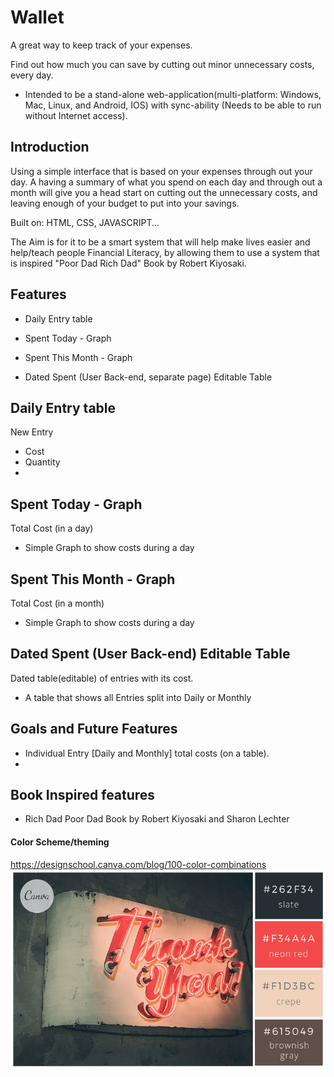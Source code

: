 # Wallet

A great way to keep track of your expenses.

Find out how much you can save by cutting out minor unnecessary costs, every day.

- Intended to be a stand-alone web-application(multi-platform: Windows, Mac, Linux, and Android, IOS) with sync-ability (Needs to be able to run without Internet access).

## Introduction

Using a simple interface that is  based on your expenses through out your day. A having a summary of what you spend on each day and through out a month will give you a head start on cutting out the unnecessary costs, and leaving enough of your budget to put into your savings.

Built on: HTML, CSS, JAVASCRIPT...

The Aim is for it to be a smart system that will help make lives easier and help/teach people Financial Literacy, by allowing them to use a system that is inspired "Poor Dad Rich Dad" Book by Robert Kiyosaki.


## Features

- Daily Entry table

- Spent Today - Graph

- Spent This Month - Graph

- Dated Spent (User Back-end, separate page) Editable Table



## Daily Entry table

New Entry

- Cost
- Quantity
- ​

## Spent Today - Graph

Total Cost (in a day)

- Simple Graph to show costs during a day

## Spent This Month - Graph

Total Cost (in a month)

- Simple Graph to show costs during a day

## Dated Spent (User Back-end) Editable Table

Dated table(editable) of entries with its cost.

- A table that shows all Entries split into Daily or Monthly



## Goals and Future Features

- Individual Entry [Daily and Monthly] total costs (on a table).
- ​

## Book Inspired features

- Rich Dad Poor Dad
Book by Robert Kiyosaki and Sharon Lechter

#### Color Scheme/theming
https://designschool.canva.com/blog/100-color-combinations
 ![color-combo-89-tb-768x0](/color-combo-89-tb-768x0.png)
